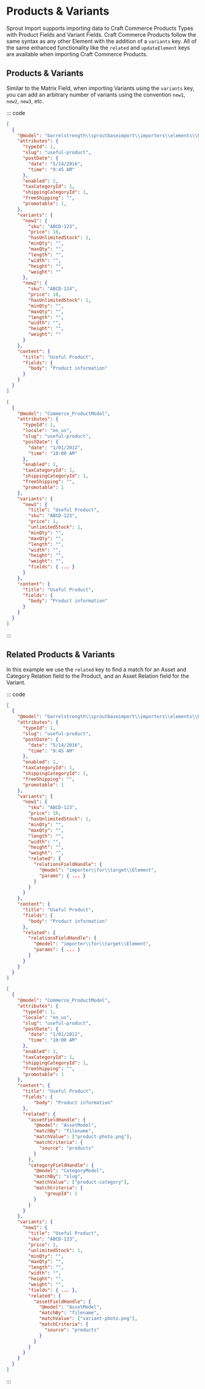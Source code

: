 # Products & Variants

Sprout Import supports importing data to Craft Commerce Products Types with Product Fields and Variant Fields. Craft Commerce Products follow the same syntax as any other Element with the addition of a `variants` key. All of the same enhanced functionality like the `related` and `updateElement` keys are available when importing Craft Commerce Products.

## Products & Variants

Similar to the Matrix Field, when importing Variants using the `variants` key, you can add an arbitrary number of variants using the convention `new1`, `new2`, `new3`, etc.

::: code

``` json Craft 3
[
  {
    "@model": "barrelstrength\\sproutbaseimport\\importers\\elements\\Product",
    "attributes": {
      "typeId": 1,
      "slug": "useful-product",
      "postDate": {
        "date": "5/14/2016",
        "time": "9:45 AM"
      },
      "enabled": 1,
      "taxCategoryId": 1,
      "shippingCategoryId": 1,
      "freeShipping": "",
      "promotable": 1,
    },
    "variants": {
      "new1": {
        "sku": "ABCD-123",
        "price": 16,
        "hasUnlimitedStock": 1,
        "minQty": "",
        "maxQty": "",
        "length": "",
        "width": "",
        "height": "",
        "weight": ""
      },
      "new2": {
        "sku": "ABCD-124",
        "price": 18,
        "hasUnlimitedStock": 1,
        "minQty": "",
        "maxQty": "",
        "length": "",
        "width": "",
        "height": "",
        "weight": ""
      }
    },
    "content": {
      "title": "Useful Product",
      "fields": {
        "body": "Product information"
      }
    }
  }
]
```

``` json Craft 2
[
  {
    "@model": "Commerce_ProductModel",
    "attributes": {
      "typeId": 1,
      "locale": "en_us",
      "slug": "useful-product",
      "postDate": {
        "date": "1/01/2012",
        "time": "10:00 AM"
      },
      "enabled": 1,
      "taxCategoryId": 1,
      "shippingCategoryId": 1,
      "freeShipping": "",
      "promotable": 1
    },
    "variants": {
      "new1": {
        "title": "Useful Product",
        "sku": "ABCD-123",
        "price": 1,
        "unlimitedStock": 1,
        "minQty": "",
        "maxQty": "",
        "length": "",
        "width": "",
        "height": "",
        "weight": "",
        "fields": { ... }
      }
    },
    "content": {
      "title": "Useful Product",
      "fields": {
        "body": "Product information"
      }
    }
  }
]

```

:::

## Related Products & Variants

In this example we use the `related` key to find a match for an Asset and Category Relation field to the Product, and an Asset Relation field for the Variant.

::: code

``` json Craft 3
[
  {
    "@model": "barrelstrength\\sproutbaseimport\\importers\\elements\\Product",
    "attributes": {
      "typeId": 1,
      "slug": "useful-product",
      "postDate": {
        "date": "5/14/2016",
        "time": "9:45 AM"
      },
      "enabled": 1,
      "taxCategoryId": 1,
      "shippingCategoryId": 1,
      "freeShipping": "",
      "promotable": 1
    },
    "variants": {
      "new1": {
        "sku": "ABCD-123",
        "price": 16,
        "hasUnlimitedStock": 1,
        "minQty": "",
        "maxQty": "",
        "length": "",
        "width": "",
        "height": "",
        "weight": "",
        "related": {
          "relationsFieldHandle": {
            "@model": "importer\\for\\target\\Element",
            "params": { ... }
          }
        }
      }
    },
    "content": {
      "title": "Useful Product",
      "fields": {
        "body": "Product information"
      },
      "related": {
        "relationsFieldHandle": {
          "@model": "importer\\for\\target\\Element",
          "params": { ... }
        }
      }
    }
  }
]
```

``` json Craft 2
[
  {
    "@model": "Commerce_ProductModel",
    "attributes": {
      "typeId": 1,
      "locale": "en_us",
      "slug": "useful-product",
      "postDate": {
        "date": "1/01/2012",
        "time": "10:00 AM"
      },
      "enabled": 1,
      "taxCategoryId": 1,
      "shippingCategoryId": 1,
      "freeShipping": "",
      "promotable": 1
    },
    "content": {
      "title": "Useful Product",
      "fields": {
          "body": "Product information"
      },
      "related": {
        "assetFieldHandle": {
          "@model": "AssetModel",
          "matchBy": "filename",
          "matchValue": ["product-photo.png"],
          "matchCriteria": {
            "source": "products"
          }
        },
        "categoryFieldHandle": {
          "@model": "CategoryModel",
          "matchBy": "slug",
          "matchValue": ["product-category"],
          "matchCriteria": {
              "groupId": 1
          }
        }
      }
    },
    "variants": {
      "new1": {
        "title": "Useful Product",
        "sku": "ABCD-123",
        "price": 1,
        "unlimitedStock": 1,
        "minQty": "",
        "maxQty": "",
        "length": "",
        "width": "",
        "height": "",
        "weight": "",
        "fields": { ... },
        "related": {
          "assetFieldHandle": {
            "@model": "AssetModel",
            "matchBy": "filename",
            "matchValue": ["variant-photo.png"],
            "matchCriteria": {
              "source": "products"
            }
          }
        }
      }
    }
  }
]
```

:::

